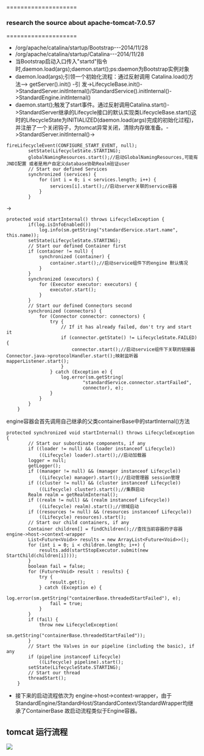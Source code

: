 ====================
### research the source about apache-tomcat-7.0.57
====================
* /org/apache/catalina/startup/Bootstrap---2014/11/28
* /org/apache/catalina/startup/Catalina---2014/11/28
* 当Bootstrap启动入口传入"startd"指令时,daemon.load(args);daemon.start();ps:daemon为Bootstrap实例对象
* daemon.load(args);引领一个初始化流程：通过反射调用 Catalina.load()方法--> getServer().init() -引 发->LifecycleBase.init()->StandardServer.initInternal()/StandardService().initInternal()->StandardEngine.initInternal()
* daemon.start();触发了start事件。通过反射调用Catalina.start()->StandardServer继承的Lifecycle接口的默认实现类LifecycleBase.start()这时的LifecycleState为INITIALIZED(daemon.load(args)完成的初始化过程)，并注册了一个关闭钩子，为tomcat异常关闭，清除内存做准备。->StandardServer.initInternal()->

```
fireLifecycleEvent(CONFIGURE_START_EVENT, null);
        setState(LifecycleState.STARTING);
        globalNamingResources.start();//启动GlobalNamingResources,可能有JNDI配置 或者是用户自定义database协助Realm验证user
        // Start our defined Services
        synchronized (services) {
            for (int i = 0; i < services.length; i++) {
                services[i].start();//启动server关联的service容器
            }
        }
```

->
```
protected void startInternal() throws LifecycleException {
        if(log.isInfoEnabled())
            log.info(sm.getString("standardService.start.name", this.name));
        setState(LifecycleState.STARTING);
        // Start our defined Container first
        if (container != null) {
            synchronized (container) {
                container.start();//启动service组件下的engine 默认情况
            }
        }
        synchronized (executors) {
            for (Executor executor: executors) {
                executor.start();
            }
        }
        // Start our defined Connectors second
        synchronized (connectors) {
            for (Connector connector: connectors) {
                try {
                    // If it has already failed, don't try and start it
                    if (connector.getState() != LifecycleState.FAILED) {
                        connector.start();//启动service组件下关联的链接器 Connector.java->protocolHandler.start();映射监听器mapperListener.start();
                    }
                } catch (Exception e) {
                    log.error(sm.getString(
                            "standardService.connector.startFailed",
                            connector), e);
                }
            }
        }
    }
```

engine容器会首先调用自己继承的父类containerBase中的startInternal()方法
```
protected synchronized void startInternal() throws LifecycleException {
        // Start our subordinate components, if any
        if ((loader != null) && (loader instanceof Lifecycle))
            ((Lifecycle) loader).start();//启动加载器
        logger = null;
        getLogger();
        if ((manager != null) && (manager instanceof Lifecycle))
            ((Lifecycle) manager).start();//启动管理器 session管理
        if ((cluster != null) && (cluster instanceof Lifecycle))
            ((Lifecycle) cluster).start();//集群启动
        Realm realm = getRealmInternal();
        if ((realm != null) && (realm instanceof Lifecycle))
            ((Lifecycle) realm).start();//领域启动
        if ((resources != null) && (resources instanceof Lifecycle))
            ((Lifecycle) resources).start();
        // Start our child containers, if any
        Container children[] = findChildren();//查找当前容器的子容器 engine->host->context-wrapper
        List<Future<Void>> results = new ArrayList<Future<Void>>();
        for (int i = 0; i < children.length; i++) {
            results.add(startStopExecutor.submit(new StartChild(children[i])));
        }
        boolean fail = false;
        for (Future<Void> result : results) {
            try {
                result.get();
            } catch (Exception e) {
                log.error(sm.getString("containerBase.threadedStartFailed"), e);
                fail = true;
            }
        }
        if (fail) {
            throw new LifecycleException(
                    sm.getString("containerBase.threadedStartFailed"));
        }
        // Start the Valves in our pipeline (including the basic), if any
        if (pipeline instanceof Lifecycle)
            ((Lifecycle) pipeline).start();
        setState(LifecycleState.STARTING);
        // Start our thread
        threadStart();
    }
```
*  接下来的启动流程依次为 engine->host->context-wrapper，由于StandardEngine/StandardHost/StandardContext/StandardWrapper均继承了ContainerBase 故启动流程类似于Engine容器。

tomcat 运行流程
----------

![](https://github.com/sdw2330976/apache-tomcat-7.0.57/tree/master/mydoc/uml/tomcat-launch.png)
